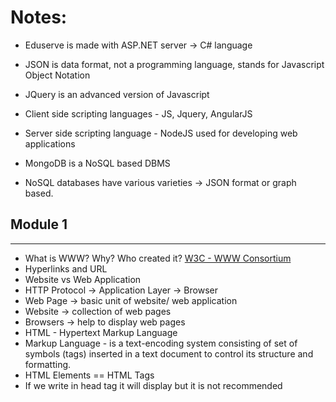 # Notes:

- Eduserve is made with ASP.NET server -> C# language

- JSON is data format, not a programming language, stands for Javascript Object Notation

- JQuery is an advanced version of Javascript

- Client side scripting languages - JS, Jquery, AngularJS

- Server side scripting language - NodeJS used for developing web applications

- MongoDB is a NoSQL based DBMS

- NoSQL databases have various varieties -> JSON format or graph based.


## Module 1
----

- What is WWW? Why? Who created it? [W3C - WWW Consortium](https://www.w3.org/)
- Hyperlinks and URL
- Website vs Web Application
- HTTP Protocol -> Application Layer -> Browser
- Web Page -> basic unit of website/ web application
- Website -> collection of web pages
- Browsers -> help to display web pages
- HTML - Hypertext Markup Language
- Markup Language - is a text-encoding system consisting of set of symbols (tags) inserted in a text document to control its structure and formatting.
- HTML Elements == HTML Tags
- If we write in head tag it will display but it is not recommended
